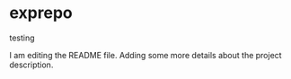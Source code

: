 # exprepo
testing

I am editing the README file. Adding some more details about the project description.

